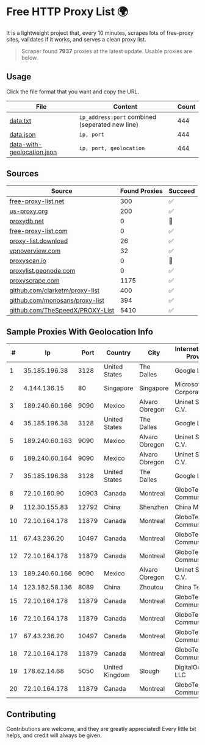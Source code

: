 
# Free HTTP Proxy List 🌍

It is a lightweight project that, every 10 minutes, scrapes lots of free-proxy sites, validates if it works, and serves a clean proxy list.


> Scraper found **7937** proxies at the latest update. Usable proxies are below.

## Usage

Click the file format that you want and copy the URL.


|File|Content|Count|
|----|-------|-----|
|[data.txt](https://raw.githubusercontent.com/themiralay/Proxy-List-World/master/data.txt)|`ip_address:port` combined (seperated new line)|444|
|[data.json](https://raw.githubusercontent.com/themiralay/Proxy-List-World/master/data.json)|`ip, port`|444|
|[data-with-geolocation.json](https://raw.githubusercontent.com/themiralay/Proxy-List-World/master/data-with-geolocation.json)|`ip, port, geolocation`|444|

## Sources

|Source|Found Proxies|Succeed|
|------|-------------|-------|
|[free-proxy-list.net](https://free-proxy-list.net)|300|✅|
|[us-proxy.org](https://www.us-proxy.org)|200|✅|
|[proxydb.net](http://proxydb.net)|0|🚫|
|[free-proxy-list.com](https://free-proxy-list.com/?page=&port=&type%5B%5D=http&type%5B%5D=https&up_time=0&search=Search)|0|✅|
|[proxy-list.download](https://www.proxy-list.download/HTTP)|26|✅|
|[vpnoverview.com](https://vpnoverview.com/privacy/anonymous-browsing/free-proxy-servers)|32|✅|
|[proxyscan.io](https://www.proxyscan.io)|0|🚫|
|[proxylist.geonode.com](https://proxylist.geonode.com/api/proxy-list?limit=300&page=1&sort_by=lastChecked&sort_type=desc&protocols=http,https)|0|✅|
|[proxyscrape.com](https://api.proxyscrape.com/v2/?request=displayproxies&protocol=http&timeout=10000&country=all&ssl=all&anonymity=all)|1175|✅|
|[github.com/clarketm/proxy-list](https://raw.githubusercontent.com/clarketm/proxy-list/master/proxy-list-raw.txt)|400|✅|
|[github.com/monosans/proxy-list](https://raw.githubusercontent.com/monosans/proxy-list/main/proxies/http.txt)|394|✅|
|[github.com/TheSpeedX/PROXY-List](https://raw.githubusercontent.com/TheSpeedX/PROXY-List/master/http.txt)|5410|✅|


## Sample Proxies With Geolocation Info

|#|Ip|Port|Country|City|Internet Service Provider|
|-|--|----|-------|----|-------------------------|
|1|35.185.196.38|3128|United States|The Dalles|Google LLC|
|2|4.144.136.15|80|Singapore|Singapore|Microsoft Corporation|
|3|189.240.60.166|9090|Mexico|Alvaro Obregon|Uninet S.A. de C.V.|
|4|35.185.196.38|3128|United States|The Dalles|Google LLC|
|5|189.240.60.163|9090|Mexico|Alvaro Obregon|Uninet S.A. de C.V.|
|6|189.240.60.164|9090|Mexico|Alvaro Obregon|Uninet S.A. de C.V.|
|7|35.185.196.38|3128|United States|The Dalles|Google LLC|
|8|72.10.160.90|10903|Canada|Montreal|GloboTech Communications|
|9|112.30.155.83|12792|China|Shenzhen|China Mobile|
|10|72.10.164.178|11879|Canada|Montreal|GloboTech Communications|
|11|67.43.236.20|10497|Canada|Montreal|GloboTech Communications|
|12|72.10.164.178|11879|Canada|Montreal|GloboTech Communications|
|13|189.240.60.166|9090|Mexico|Alvaro Obregon|Uninet S.A. de C.V.|
|14|123.182.58.136|8089|China|Zhoutou|China Telecom|
|15|72.10.164.178|11879|Canada|Montreal|GloboTech Communications|
|16|72.10.164.178|11879|Canada|Montreal|GloboTech Communications|
|17|67.43.236.20|10497|Canada|Montreal|GloboTech Communications|
|18|72.10.164.178|11879|Canada|Montreal|GloboTech Communications|
|19|178.62.14.68|5050|United Kingdom|Slough|DigitalOcean, LLC|
|20|72.10.164.178|11879|Canada|Montreal|GloboTech Communications|



## Contributing

Contributions are welcome, and they are greatly appreciated! Every
little bit helps, and credit will always be given.


